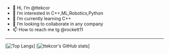- 👋 Hi, I’m @ttekcor
- 👀 I’m interested in C++,ML,Robotics,Python
- 🌱 I’m currently learning C++
- 💞️ I’m looking to collaborate in any company
- 📫 How to reach me tg @rockett11
---
[![Top Langs](https://github-readme-stats.vercel.app/api/top-langs/?username=ttekcor&show_icons=true&layout=compact&theme=vision-friendly-dark)]
[![ttekcor's GitHub stats](https://github-readme-stats.vercel.app/api?username=ttekcor&show_icons=true&theme=vision-friendly-dark)]
<!---
ttekcor/ttekcor is a ✨ special ✨ repository because its `README.md` (this file) appears on your GitHub profile.
You can click the Preview link to take a look at your changes.
--->
